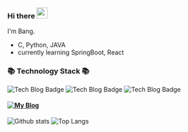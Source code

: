 ### Hi there <a href="https://www.gautamkrishnar.com/"><img src="https://media.giphy.com/media/hvRJCLFzcasrR4ia7z/giphy.gif" width="25px"></a>

I'm Bang.

- C, Python, JAVA
- currently learning SpringBoot, React

### 📚 Technology Stack 📚

![Tech Blog Badge](https://img.shields.io/badge/-C-red)
![Tech Blog Badge](https://img.shields.io/badge/-PYHTON-blue)
![Tech Blog Badge](https://img.shields.io/badge/-JAVA-orange)

#### [![My Blog](https://img.shields.io/badge/Velog%20Blog-11B48A?style=flat-square&logo=Vimeo&logoColor=white&link=https://velog.io/@bangsy)](https://velog.io/@bangsy)

![Github stats](https://github-readme-stats.vercel.app/api?username=bsy3764&show_icons=true&hide_border=true)
![Top Langs](https://github-readme-stats.vercel.app/api/top-langs/?username=bsy3764&layout=compact&show_icons=true&hide_border=true)


<!--
**bsy3764/bsy3764** is a ✨ _special_ ✨ repository because its `README.md` (this file) appears on your GitHub profile.

Here are some ideas to get you started:

- 🔭 I’m currently working on ...
- 🌱 I’m currently learning ...
- 👯 I’m looking to collaborate on ...
- 🤔 I’m looking for help with ...
- 💬 Ask me about ...
- 📫 How to reach me: ...
- 😄 Pronouns: ...
- ⚡ Fun fact: ...
-->
